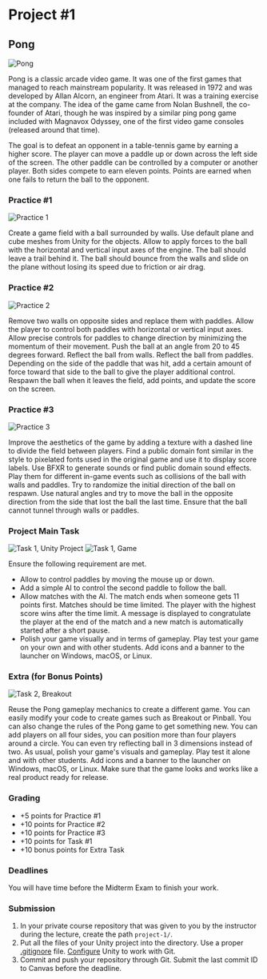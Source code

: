 Project #1
==========

## Pong

![Pong](http://i.imgur.com/Uj8TL2E.jpg)

Pong is a classic arcade video game. It was one of the first games that managed
to reach mainstream popularity. It was released in 1972 and was developed by
Allan Alcorn, an engineer from Atari. It was a training exercise at the company.
The idea of the game came from Nolan Bushnell, the co-founder of Atari, though
he was inspired by a similar ping pong game included with Magnavox Odyssey, one
of the first video game consoles (released around that time).

The goal is to defeat an opponent in a table-tennis game by earning a higher
score. The player can move a paddle up or down across the left side of the
screen. The other paddle can be controlled by a computer or another player.
Both sides compete to earn eleven points. Points are earned when one fails to
return the ball to the opponent.

### Practice #1

![Practice 1](http://i.imgur.com/TNTxs2s.png)

Create a game field with a ball surrounded by walls. Use default plane and cube
meshes from Unity for the objects. Allow to apply forces to the ball with the
horizontal and vertical input axes of the engine. The ball should leave a trail
behind it. The ball should bounce from the walls and slide on the plane without
losing its speed due to friction or air drag.

### Practice #2

![Practice 2](http://i.imgur.com/ecQEFjL.png)

Remove two walls on opposite sides and replace them with paddles. Allow the
player to control both paddles with horizontal or vertical input axes. Allow
precise controls for paddles to change direction by minimizing the momentum of
their movement. Push the ball at an angle from 20 to 45 degrees forward. Reflect
the ball from walls. Reflect the ball from paddles. Depending on the side of the
paddle that was hit, add a certain amount of force toward that side to the ball
to give the player additional control. Respawn the ball when it leaves the
field, add points, and update the score on the screen.

### Practice #3

![Practice 3](http://i.imgur.com/nLfABtV.png)

Improve the aesthetics of the game by adding a texture with a dashed line to
divide the field between players. Find a public domain font similar in the style
to pixelated fonts used in the original game and use it to display score labels.
Use BFXR to generate sounds or find public domain sound effects. Play them for
different in-game events such as collisions of the ball with walls and paddles.
Try to randomize the initial direction of the ball on respawn. Use natural
angles and try to move the ball in the opposite direction from the side that
lost the ball the last time. Ensure that the ball cannot tunnel through walls or
paddles.

### Project Main Task

![Task 1, Unity Project](http://i.imgur.com/NHGpEPu.png)
![Task 1, Game](http://i.imgur.com/CraJG3p.png)

Ensure the following requirement are met.

* Allow to control paddles by moving the mouse up or down.
* Add a simple AI to control the second paddle to follow the ball.
* Allow matches with the AI. The match ends when someone gets 11 points first.
Matches should be time limited. The player with the highest score wins after the
time limit. A message is displayed to congratulate the player at the end of the
match and a new match is automatically started after a short pause.
* Polish your game visually and in terms of gameplay. Play test your game on
your own and with other students. Add icons and a banner to the launcher on
Windows, macOS, or Linux.

### Extra (for Bonus Points)

![Task 2, Breakout](http://i.imgur.com/QT7ZbCp.png)

Reuse the Pong gameplay mechanics to create a different game. You can easily
modify your code to create games such as Breakout or Pinball. You can also
change the rules of the Pong game to get something new. You can add players on
all four sides, you can position more than four players around a circle. You can
even try reflecting ball in 3 dimensions instead of two. As usual, polish your
game's visuals and gameplay. Play test it alone and with other students. Add
icons and a banner to the launcher on Windows, macOS, or Linux. Make sure that
the game looks and works like a real product ready for release.

### Grading

* +5 points for Practice #1
* +10 points for Practice #2
* +10 points for Practice #3
* +10 points for Task #1
* +10 bonus points for Extra Task

### Deadlines

You will have time before the Midterm Exam to finish your work.

### Submission

1. In your private course repository that was given to you by the instructor
   during the lecture, create the path `project-1/`.
2. Put all the files of your Unity project into the directory. Use a proper
   [.gitignore](https://github.com/github/gitignore/blob/master/Unity.gitignore)
   file. [Configure](http://www.studica.com/blog/how-to-setup-github-with-unity-step-by-step-instructions)
   Unity to work with Git.
3. Commit and push your repository through Git. Submit the last commit ID to
   Canvas before the deadline.
